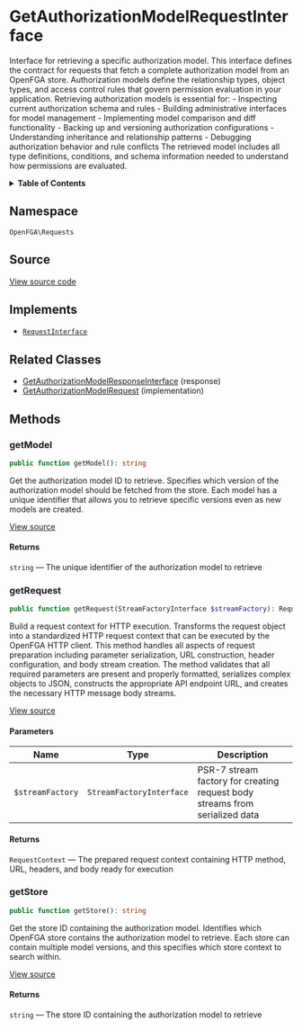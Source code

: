 # GetAuthorizationModelRequestInterface

Interface for retrieving a specific authorization model. This interface defines the contract for requests that fetch a complete authorization model from an OpenFGA store. Authorization models define the relationship types, object types, and access control rules that govern permission evaluation in your application. Retrieving authorization models is essential for: - Inspecting current authorization schema and rules - Building administrative interfaces for model management - Implementing model comparison and diff functionality - Backing up and versioning authorization configurations - Understanding inheritance and relationship patterns - Debugging authorization behavior and rule conflicts The retrieved model includes all type definitions, conditions, and schema information needed to understand how permissions are evaluated.

<details>
<summary><strong>Table of Contents</strong></summary>

- [Namespace](#namespace)
- [Source](#source)
- [Implements](#implements)
- [Related Classes](#related-classes)
- [Methods](#methods)

- [`getModel()`](#getmodel)
  - [`getRequest()`](#getrequest)
  - [`getStore()`](#getstore)

</details>

## Namespace

`OpenFGA\Requests`

## Source

[View source code](https://github.com/evansims/openfga-php/blob/main/src/Requests/GetAuthorizationModelRequestInterface.php)

## Implements

- [`RequestInterface`](RequestInterface.md)

## Related Classes

- [GetAuthorizationModelResponseInterface](Responses/GetAuthorizationModelResponseInterface.md) (response)
- [GetAuthorizationModelRequest](Requests/GetAuthorizationModelRequest.md) (implementation)

## Methods

### getModel

```php
public function getModel(): string

```

Get the authorization model ID to retrieve. Specifies which version of the authorization model should be fetched from the store. Each model has a unique identifier that allows you to retrieve specific versions even as new models are created.

[View source](https://github.com/evansims/openfga-php/blob/main/src/Requests/GetAuthorizationModelRequestInterface.php#L40)

#### Returns

`string` — The unique identifier of the authorization model to retrieve

### getRequest

```php
public function getRequest(StreamFactoryInterface $streamFactory): RequestContext

```

Build a request context for HTTP execution. Transforms the request object into a standardized HTTP request context that can be executed by the OpenFGA HTTP client. This method handles all aspects of request preparation including parameter serialization, URL construction, header configuration, and body stream creation. The method validates that all required parameters are present and properly formatted, serializes complex objects to JSON, constructs the appropriate API endpoint URL, and creates the necessary HTTP message body streams.

[View source](https://github.com/evansims/openfga-php/blob/main/src/Requests/RequestInterface.php#L57)

#### Parameters

| Name             | Type                     | Description                                                                 |
| ---------------- | ------------------------ | --------------------------------------------------------------------------- |
| `$streamFactory` | `StreamFactoryInterface` | PSR-7 stream factory for creating request body streams from serialized data |

#### Returns

`RequestContext` — The prepared request context containing HTTP method, URL, headers, and body ready for execution

### getStore

```php
public function getStore(): string

```

Get the store ID containing the authorization model. Identifies which OpenFGA store contains the authorization model to retrieve. Each store can contain multiple model versions, and this specifies which store context to search within.

[View source](https://github.com/evansims/openfga-php/blob/main/src/Requests/GetAuthorizationModelRequestInterface.php#L51)

#### Returns

`string` — The store ID containing the authorization model to retrieve
